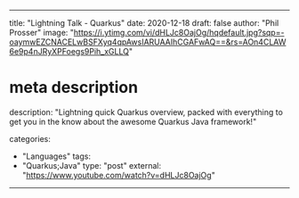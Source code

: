 
--- 

title: "Lightning Talk - Quarkus"
date: 2020-12-18
draft: false
author: "Phil Prosser"
image: "https://i.ytimg.com/vi/dHLJc8OajOg/hqdefault.jpg?sqp=-oaymwEZCNACELwBSFXyq4qpAwsIARUAAIhCGAFwAQ==&rs=AOn4CLAW6e9p4nJRyXPFoegs9Pih_xGLLQ"

# meta description
description: "Lightning quick Quarkus overview, packed with everything to get you in the know about the awesome Quarkus Java framework!"

categories:
- "Languages"
tags:
- "Quarkus;Java"
type: "post"
external: "https://www.youtube.com/watch?v=dHLJc8OajOg"
---
